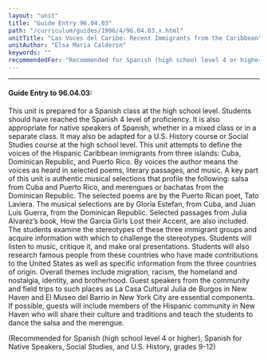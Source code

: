 ```yaml
---
layout: "unit"
title: "Guide Entry 96.04.03"
path: "/curriculum/guides/1996/4/96.04.03.x.html"
unitTitle: "Las Voces del Caribe: Recent Immigrants from the Caribbean"
unitAuthor: "Elsa Maria Caldersn"
keywords: ""
recommendedFor: "Recommended for Spanish (high school level 4 or higher), Spanish for Native Speakers, Social Studies, and U.S. History, grades 9-12"
---
```

<body>
<hr/>
<h4>
Guide Entry to 96.04.03:
</h4>
This unit is prepared for a Spanish class at the high school level. Students should have reached the Spanish 4 level of proficiency. It is also appropriate for native speakers of Spanish, whether in a mixed class or in a separate class. It may also be adapted for a U.S. History course or Social Studies course at the high school level. This unit attempts to define the voices of the Hispanic Caribbean immigrants from three islands: Cuba, Dominican Republic, and Puerto Rico. By voices the author means the voices as heard in selected poems, literary passages, and music. A key part of this unit is authentic musical selections that profile the following: salsa from Cuba and Puerto Rico, and merengues or bachatas from the Dominican Republic. The selected poems are by the Puerto Rican poet, Tato Laviera. The musical selections are by Gloria Estefan, from Cuba, and Juan Luis Guerra, from the Dominican Republic. Selected passages from Julia Alvarez’s book, How the Garcia Girls Lost their Accent, are also included. The students examine the stereotypes of these three immigrant groups and acquire information with which to challenge the stereotypes. Students will listen to music, critique it, and make oral presentations. Students will also research famous people from these countries who have made contributions to the United States as well as specific information from the three countries of origin. Overall themes include migration, racism, the homeland and nostalgia, identity, and brotherhood. Guest speakers from the community and field trips to such places as La Casa Cultural Julia de Burgos in New Haven and El Museo del Barrio in New York City are essential components. If possible, guests will include members of the Hispanic community in New Haven who will share their culture and traditions and teach the students to dance the salsa and the merengue.
<p>
(Recommended for Spanish (high school level 4 or higher), Spanish for Native Speakers, Social Studies, and U.S. History, grades 9-12)
</p>
</body>